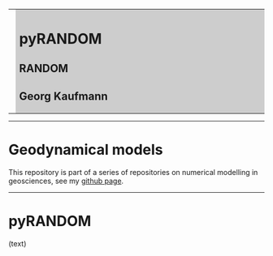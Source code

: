 <meta http-equiv="Content-Type" content="text/html; charset=utf-8"/>
<table>
<tr><td><img style="height: 150px;" src="images/geo_hydro1.jpg"></td>
<td bgcolor="#CDCDCD" style="width:600px">
<h1>pyRANDOM</h1>
<h2>RANDOM</h2>
<h2>Georg Kaufmann</h2>
</td>
</tr>
</table>

----

# Geodynamical models

This repository is part of a series of repositories on 
numerical modelling in geosciences, see my
[github page](https://github.com/georgkaufmann).

----

# **pyRANDOM**

(text)
